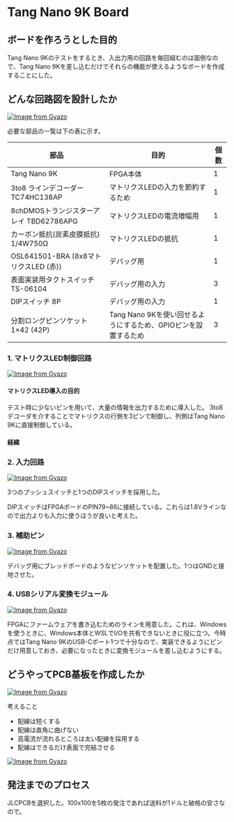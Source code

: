 # Tang Nano 9K Board

## ボードを作ろうとした目的
Tang Nano 9Kのテストをするとき、入出力用の回路を毎回組むのは面倒なので、Tang Nano 9Kを差し込むだけでそれらの機能が使えるようなボードを作成することにした。

## どんな回路図を設計したか

[![Image from Gyazo](https://i.gyazo.com/690e560d462d991d84030a6d0e54056e.png)](https://gyazo.com/690e560d462d991d84030a6d0e54056e)

必要な部品の一覧は下の表に示す。


| 部品                                        | 目的                                                            | 個数 | 
| ------------------------------------------- | --------------------------------------------------------------- | ---- | 
| Tang Nano 9K                                | FPGA本体                                                        | 1    | 
| 3to8 ラインデコーダー TC74HC138AP            | マトリクスLEDの入力を節約するため                               | 1    | 
| 8chDMOSトランジスターアレイ TBD62786APG<br> | マトリクスLEDの電流増幅用                                       | 1    | 
| カーボン抵抗(炭素皮膜抵抗) 1/4W750Ω        | マトリクスLEDの抵抗                                             | 1    | 
| OSL641501-BRA (8x8マトリクスLED (赤))       | デバッグ用                                                      | 1    | 
| 表面実装用タクトスイッチ TS-06104           | デバッグ用の入力                                                | 3    | 
| DIPスイッチ 8P                              | デバッグ用の入力                                                | 1    | 
| 分割ロングピンソケット 1×42 (42P)           | Tang Nano 9Kを使い回せるようにするため、GPIOピンを設置するため | 3    | 


### 1. マトリクスLED制御回路
[![Image from Gyazo](https://i.gyazo.com/099b2a6294d3a8672e492422bf363784.png)](https://gyazo.com/099b2a6294d3a8672e492422bf363784)

#### マトリクスLED導入の目的
テスト時に少ないピンを用いて、大量の情報を出力するために導入した。
3to8デコーダを介することでマトリクスの行側を3ピンで制御し、列側はTang Nano 9Kに直接制御している。

#### 経緯

### 2. 入力回路

[![Image from Gyazo](https://i.gyazo.com/0dc8c839f610943cc8e21011ae14ea30.png)](https://gyazo.com/0dc8c839f610943cc8e21011ae14ea30)

3つのプッシュスイッチと1つのDIPスイッチを採用した。

DIPスイッチはFPGAボードのPIN79~86に接続している。これらは1.8Vラインなので出力よりも入力に使うほうが良いと考えた。

### 3. 補助ピン

[![Image from Gyazo](https://i.gyazo.com/b01b54d2660cc22070691a9441de0be3.png)](https://gyazo.com/b01b54d2660cc22070691a9441de0be3)

デバッグ用にブレッドボードのようなピンソケットを配置した。1つはGNDと接地させた。

### 4. USBシリアル変換モジュール

[![Image from Gyazo](https://i.gyazo.com/7672853f759d83c9fda6044569fee36b.png)](https://gyazo.com/7672853f759d83c9fda6044569fee36b)

FPGAにファームウェアを書き込むためのラインを用意した。これは、Windowsを使うときに、Windows本体とWSLでI/Oを共有できないときに役に立つ。今時点ではTang Nano 9KのUSB-Cポート1つで十分なので、実装できるようにピンだけ用意しておき、必要になったときに変換モジュールを差し込むようにする。

## どうやってPCB基板を作成したか

[![Image from Gyazo](https://i.gyazo.com/9a5765c7ac94786c0c2ea93e7b5212e1.png)](https://gyazo.com/9a5765c7ac94786c0c2ea93e7b5212e1)

考えること
- 配線は短くする
- 配線は直角に曲げない
- 高電流が流れるところは太い配線を採用する
- 配線はできるだけ表面で完結させる


[![Image from Gyazo](https://i.gyazo.com/f447a7e7db34e89791d57ae22c1e2e25.png)](https://gyazo.com/f447a7e7db34e89791d57ae22c1e2e25)
## 発注までのプロセス

JLCPCBを選択した。100x100を5枚の発注であれば送料が1ドルと破格の安さなので。
